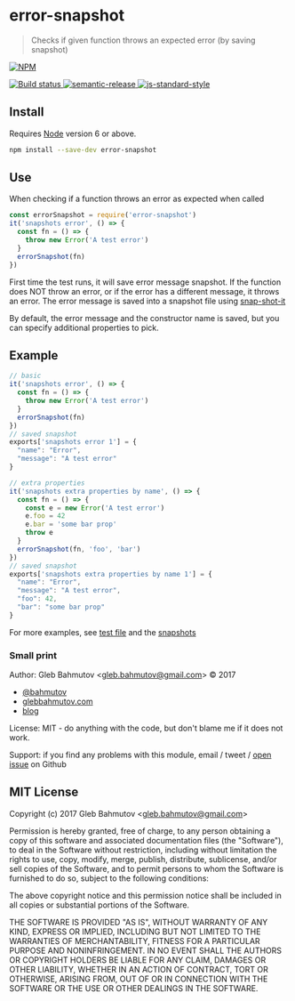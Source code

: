 # error-snapshot

> Checks if given function throws an expected error (by saving snapshot)

[![NPM][npm-icon] ][npm-url]

[![Build status][ci-image] ][ci-url]
[![semantic-release][semantic-image] ][semantic-url]
[![js-standard-style][standard-image]][standard-url]

## Install

Requires [Node](https://nodejs.org/en/) version 6 or above.

```sh
npm install --save-dev error-snapshot
```

## Use

When checking if a function throws an error as expected when called

```js
const errorSnapshot = require('error-snapshot')
it('snapshots error', () => {
  const fn = () => {
    throw new Error('A test error')
  }
  errorSnapshot(fn)
})
```

First time the test runs, it will save error message snapshot. If the
function does NOT throw an error, or if the error has a different message,
it throws an error. The error message is saved into a snapshot file
using [snap-shot-it](https://github.com/bahmutov/snap-shot-it)

By default, the error message and the constructor name is saved, but
you can specify additional properties to pick.

## Example

```js
// basic
it('snapshots error', () => {
  const fn = () => {
    throw new Error('A test error')
  }
  errorSnapshot(fn)
})
// saved snapshot
exports['snapshots error 1'] = {
  "name": "Error",
  "message": "A test error"
}
```

```js
// extra properties
it('snapshots extra properties by name', () => {
  const fn = () => {
    const e = new Error('A test error')
    e.foo = 42
    e.bar = 'some bar prop'
    throw e
  }
  errorSnapshot(fn, 'foo', 'bar')
})
// saved snapshot
exports['snapshots extra properties by name 1'] = {
  "name": "Error",
  "message": "A test error",
  "foo": 42,
  "bar": "some bar prop"
}
```

For more examples, see [test file](src/error-snapshot-spec.js) and
the [snapshots](__snapshots__/error-snapshot-spec.js)

### Small print

Author: Gleb Bahmutov &lt;gleb.bahmutov@gmail.com&gt; &copy; 2017

* [@bahmutov](https://twitter.com/bahmutov)
* [glebbahmutov.com](https://glebbahmutov.com)
* [blog](https://glebbahmutov.com/blog)

License: MIT - do anything with the code, but don't blame me if it does not work.

Support: if you find any problems with this module, email / tweet /
[open issue](https://github.com/bahmutov/error-snapshot/issues) on Github

## MIT License

Copyright (c) 2017 Gleb Bahmutov &lt;gleb.bahmutov@gmail.com&gt;

Permission is hereby granted, free of charge, to any person
obtaining a copy of this software and associated documentation
files (the "Software"), to deal in the Software without
restriction, including without limitation the rights to use,
copy, modify, merge, publish, distribute, sublicense, and/or sell
copies of the Software, and to permit persons to whom the
Software is furnished to do so, subject to the following
conditions:

The above copyright notice and this permission notice shall be
included in all copies or substantial portions of the Software.

THE SOFTWARE IS PROVIDED "AS IS", WITHOUT WARRANTY OF ANY KIND,
EXPRESS OR IMPLIED, INCLUDING BUT NOT LIMITED TO THE WARRANTIES
OF MERCHANTABILITY, FITNESS FOR A PARTICULAR PURPOSE AND
NONINFRINGEMENT. IN NO EVENT SHALL THE AUTHORS OR COPYRIGHT
HOLDERS BE LIABLE FOR ANY CLAIM, DAMAGES OR OTHER LIABILITY,
WHETHER IN AN ACTION OF CONTRACT, TORT OR OTHERWISE, ARISING
FROM, OUT OF OR IN CONNECTION WITH THE SOFTWARE OR THE USE OR
OTHER DEALINGS IN THE SOFTWARE.

[npm-icon]: https://nodei.co/npm/error-snapshot.svg?downloads=true
[npm-url]: https://npmjs.org/package/error-snapshot
[ci-image]: https://travis-ci.org/bahmutov/error-snapshot.svg?branch=master
[ci-url]: https://travis-ci.org/bahmutov/error-snapshot
[semantic-image]: https://img.shields.io/badge/%20%20%F0%9F%93%A6%F0%9F%9A%80-semantic--release-e10079.svg
[semantic-url]: https://github.com/semantic-release/semantic-release
[standard-image]: https://img.shields.io/badge/code%20style-standard-brightgreen.svg
[standard-url]: http://standardjs.com/
